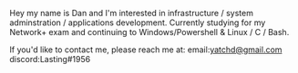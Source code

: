 
Hey my name is Dan and I'm interested in infrastructure / system adminstration / applications development. Currently studying for my Network+ exam and continuing to Windows/Powershell & Linux / C / Bash.

If you'd like to contact me, please reach me at:
email:yatchd@gmail.com 
discord:Lasting#1956
